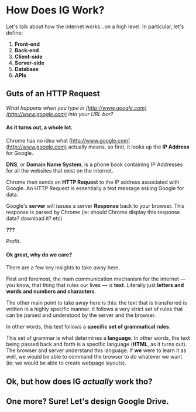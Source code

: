 # How Does IG Work?

Let's talk about how the internet works...on a high level. In particular, let's define:

1. **Front-end**
2. **Back-end**
3. **Client-side**
4. **Server-side**
5. **Database**
6. **APIs**

## Guts of an HTTP Request

*What happens when you type in [http://www.google.com](http://www.google.com) into your URL bar?*

#### As it turns out, a whole lot.

Chrome has no idea what [http://www.google.com](http://www.google.com) actually means, so first, it looks up the **IP Address** for Google.

**DNS**, or **Domain Name System**, is a phone book containing IP Addresses for all the websites that exist on the internet.


Chrome then sends an **HTTP Request** to the IP address associated with Google. An HTTP Request is essentially a text message asking Google for data.

Google's **server** will issues a server **Response** back to your browser. This response is parsed by Chrome (ie: should Chrome display this response data? download it? etc)

**???**

Profit.

#### Ok great, why do we care?
There are a few key insights to take away here.

First and foremost, the main communication mechanism for the internet &mdash; you know, that thing that rules our lives &mdash; is **text**. Literally just **letters and words and numbers and characters**.

The other main point to take away here is this: the text that is transferred is written in a highly specific manner. It follows a very strict set of rules that can be parsed and understood by the server and the browser. 

In other words, this text follows a **specific set of grammatical rules**.

This set of grammar is what determines a **language**. In other words, the text being passed back and forth is a specific language (**HTML**, as it turns out). The browser and server understand this language. If **we** were to learn it as well, we would be able to command the browser to do whatever we want (ie: we would be able to create webpage layouts).

## Ok, but how does IG *actually* work tho?

## One more? Sure! Let's design Google Drive.